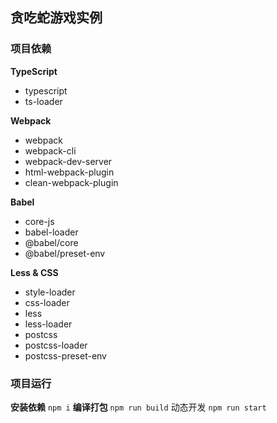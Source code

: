 ##  贪吃蛇游戏实例
### 项目依赖
**TypeScript**
-   typescript
-   ts-loader

**Webpack**
-   webpack
-   webpack-cli
-   webpack-dev-server
-   html-webpack-plugin
-   clean-webpack-plugin

**Babel**
-   core-js
-   babel-loader
-   @babel/core
-   @babel/preset-env

**Less & CSS**
-   style-loader
-   css-loader
-   less
-   less-loader
-   postcss
-   postcss-loader
-   postcss-preset-env

### 项目运行
**安装依赖**
`npm i`
**编译打包**
`npm run build`
动态开发
`npm run start`
